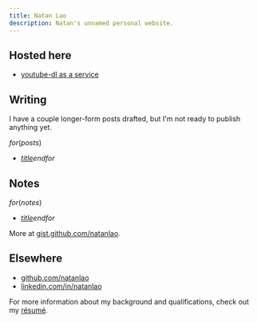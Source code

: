 ```yaml
---
title: Natan Lao
description: Natan's unnamed personal website.
---
```


## Hosted here

* [youtube-dl as a service](https://yaas.natan.la)

## Writing

I have a couple longer-form posts drafted, but I'm not ready to publish
anything yet.

$for(posts)$
* [$title$]($url$)$endfor$

## Notes

$for(notes)$
* [$title$]($url$)$endfor$

More at
[gist.github.com/natanlao](https://gist.github.com/natanlao).


## Elsewhere

* [github.com/natanlao](https://github.com/natanlao)
* [linkedin.com/in/natanlao](https://linkedin.com/in/natanlao)

For more information about my background and qualifications, check out my
[résumé](/LaoNatanResume.pdf).

